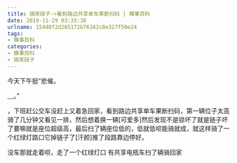 ```yaml
---
title: 搞笑段子->看到路边共享单车果断扫码 | 糗事百科
date: 2019-11-29 03:33:38
urlname: 154d8f2d265172b76162c8e327f50e24
tags: 
- 糗事百科
categories:
- 糗事百科
- 搞笑段子
---
```

今天下午挺“悲催。

﹏。”

，下班赶公交车没赶上又着急回家，看到路边共享单车果断扫码，第一辆位子太高骑了几分钟又看见一排，然后想着换一辆[可爱多]然后发现不是锁坏了就是链子坏了要嘛就是座位超级高，最后扫了辆座位低的，低就低呗能骑就成，就这样骑了一个红绿灯路口它掉链子了[汗颜]推了段路靠边停好。

没车那就走着呗，走了一个红绿灯口 有共享电瓶车扫了辆骑回家


